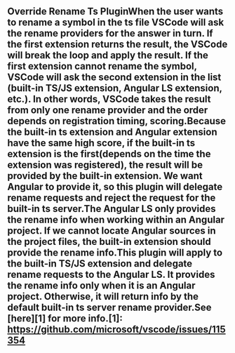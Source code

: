 ## Override Rename Ts PluginWhen the user wants to rename a symbol in the ts file VSCode will ask the rename providers for the answer in turn. If the first extension returns the result, the VSCode will break the loop and apply the result. If the first extension cannot rename the symbol, VSCode will ask the second extension in the list (built-in TS/JS extension, Angular LS extension, etc.). In other words, VSCode takes the result from only one rename provider and the order depends on registration timing, scoring.Because the built-in ts extension and Angular extension have the same high score, if the built-in ts extension is the first(depends on the time the extension was registered), the result will be provided by the built-in extension. We want Angular to provide it, so this plugin will delegate rename requests and reject the request for the built-in ts server.The Angular LS only provides the rename info when working within an Angular project. If we cannot locate Angular sources in the project files, the built-in extension should provide the rename info.This plugin will apply to the built-in TS/JS extension and delegate rename requests to the Angular LS. It provides the rename info only when it is an Angular project. Otherwise, it will return info by the default built-in ts server rename provider.See [here][1] for more info.[1]: https://github.com/microsoft/vscode/issues/115354
